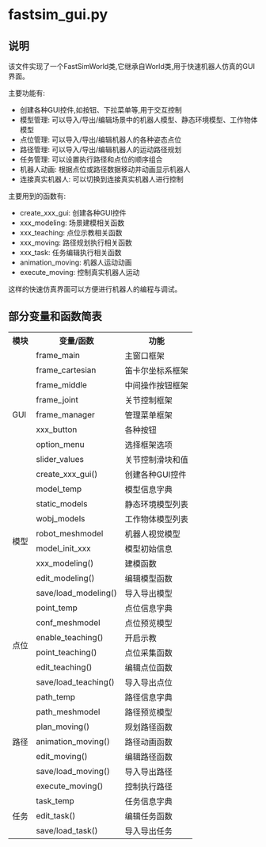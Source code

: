 # fastsim_gui.py

## 说明
该文件实现了一个FastSimWorld类,它继承自World类,用于快速机器人仿真的GUI界面。

主要功能有:

- 创建各种GUI控件,如按钮、下拉菜单等,用于交互控制
- 模型管理: 可以导入/导出/编辑场景中的机器人模型、静态环境模型、工作物体模型
- 点位管理: 可以导入/导出/编辑机器人的各种姿态点位
- 路径管理: 可以导入/导出/编辑机器人的运动路径规划
- 任务管理: 可以设置执行路径和点位的顺序组合
- 机器人动画: 根据点位或路径数据移动并动画显示机器人
- 连接真实机器人: 可以切换到连接真实机器人进行控制

主要用到的函数有:

- create_xxx_gui: 创建各种GUI控件
- xxx_modeling: 场景建模相关函数
- xxx_teaching: 点位示教相关函数
- xxx_moving: 路径规划执行相关函数
- xxx_task: 任务编辑执行相关函数
- animation_moving: 机器人运动动画
- execute_moving: 控制真实机器人运动

这样的快速仿真界面可以方便进行机器人的编程与调试。

## 部分变量和函数简表
<table>

<tr>
<th>模块</th>
<th>变量/函数</th>  
<th>功能</th>
</tr>

<tr>
<td rowspan="9">GUI</td> 
<td>frame_main</td>
<td>主窗口框架</td>
</tr>

<tr>
<td>frame_cartesian</td>
<td>笛卡尔坐标系框架</td>
</tr>

<tr>  
<td>frame_middle</td>
<td>中间操作按钮框架</td>
</tr>

<tr>
<td>frame_joint</td>
<td>关节控制框架</td>
</tr>

<tr>
<td>frame_manager</td>
<td>管理菜单框架</td>
</tr>

<tr>
<td>xxx_button</td> 
<td>各种按钮</td>
</tr>

<tr>
<td>option_menu</td>
<td>选择框架选项</td> 
</tr>

<tr>
<td>slider_values</td>
<td>关节控制滑块和值</td>
</tr>

<td>create_xxx_gui()</td>
<td>创建各种GUI控件</td>
</tr>

<tr>
<td rowspan="8">模型</td>
<td>model_temp</td>
<td>模型信息字典</td>
</tr>

<tr>
<td>static_models</td>
<td>静态环境模型列表</td>
</tr>

<tr>
<td>wobj_models</td>
<td>工作物体模型列表</td>  
</tr>

<tr>
<td>robot_meshmodel</td>
<td>机器人视觉模型</td>
</tr> 

<tr>
<td>model_init_xxx</td>
<td>模型初始信息</td>
</tr>

<tr>
<td>xxx_modeling()</td>
<td>建模函数</td>
</tr>

<tr>
<td>edit_modeling()</td> 
<td>编辑模型函数</td>
</tr>

<tr>
<td>save/load_modeling()</td>
<td>导入导出模型</td> 
</tr>

<tr>
<td rowspan="6">点位</td>
<td>point_temp</td>
<td>点位信息字典</td>
</tr>

<tr>
<td>conf_meshmodel</td>
<td>点位预览模型</td> 
</tr>

<tr>
<td>enable_teaching()</td>
<td>开启示教</td>
</tr>

<tr>
<td>point_teaching()</td>
<td>点位采集函数</td>
</tr>

<tr>  
<td>edit_teaching()</td>
<td>编辑点位函数</td>
</tr>

<tr>
<td>save/load_teaching()</td>
<td>导入导出点位</td>
</tr>

<tr>
<td rowspan="7">路径</td>  
<td>path_temp</td>
<td>路径信息字典</td>
</tr>

<tr>
<td>path_meshmodel</td>
<td>路径预览模型</td>
</tr>

<tr>
<td>plan_moving()</td>
<td>规划路径函数</td>
</tr>

<tr>
<td>animation_moving()</td>
<td>路径动画函数</td> 
</tr>

<tr>
<td>edit_moving()</td>
<td>编辑路径函数</td>
</tr>

<tr>
<td>save/load_moving()</td> 
<td>导入导出路径</td>
</tr>

<tr>
<td>execute_moving()</td>
<td>控制执行路径</td>
</tr>

<tr>
<td rowspan="3">任务</td>
<td>task_temp</td>
<td>任务信息字典</td>
</tr>

<tr>
<td>edit_task()</td>
<td>编辑任务函数</td>  
</tr>

<tr>
<td>save/load_task()</td>
<td>导入导出任务</td>
</tr>

</table>